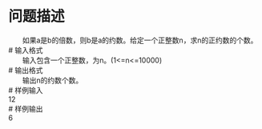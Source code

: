 <div id="pcont1" style="margin-top:20px; display:block;">

# 问题描述

<div class="pdcont">　　如果a是b的倍数，则b是a的约数。给定一个正整数n，求n的正约数的个数。</div>
# 输入格式

<div class="pdcont">　　输入包含一个正整数，为n。(1&lt;=n&lt;=10000)</div>
# 输出格式

<div class="pdcont">　　输出n的约数个数。</div>
# 样例输入

<div class="pddata">12</div>
# 样例输出

<div class="pddata">6</div>

</div>